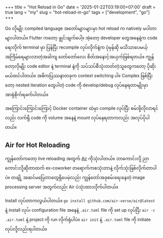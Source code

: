 +++
title = "Hot Reload in Go"
date = '2025-01-22T03:19:00+07:00'
draft = true
lang = "my"
slug = "hot-reload-in-go"
tags = ["development", "go"]
+++

Go လိုမျိုး compiled language အတော်များများမှာ hot reload က natively မပါတာများပါတယ်။ Flutter ကတော့ ချွင်းချက်ပေါ့။ အဲ့တော့ developer တွေအနေနဲ့က code ရေးလိုက် terminal မှာ ပြန်ပြီး recompile လုပ်လိုက်နဲ့က ပုံမှန်ဆို မသိသာပေမယ့် အကြိမ်ရေများလာတဲ့အခါကျ တော်တော်လေး စိတ်အနောင့်အယှက်ဖြစ်ရတယ်။ ကျွန်တော့လိုမျိုး code editor နဲ့ terminal နဲ့ကို သပ်သပ်စီသုံးတတ်တဲ့သူတွေကတော့ ပိုဆိုးမယ်ထင်ပါတယ်။ အဓိကပြဿနာတခုက context switching ပါ။ Complex ဖြစ်ပြီးတော့ nested iteration တွေပါတဲ့ code ကို develop/debug လုပ်နေရတာမျိုးမှာ အာရုံစိုက်ရခက်ပါတယ်။

အကြောင်းကြောင်းကြောင့် Docker container ထဲမှာ compile လုပ်ပြီး စမ်းဖို့လိုလာရင်လည်း လက်ရှိ code ကို volume အနေနဲ့ mount လုပ်နေရတာကလည်း အလုပ်ပိုပါတယ်။

## Air for Hot Reloading
ကျွန်တော်ကတော့ live reloading အတွက် [Air](https://github.com/air-verse/air) ကိုသုံးပါတယ်။ ဘာကောင်းလို့ ညာကောင်းလို့ဆိုတာထက် ex-coworker တရောက်ကစသုံးတာနဲ့ လိုက်သုံးဖြစ်လိုက်တာပါပဲ။ တချို့ အဆင်မပြေတာတွေရှိပေမဲ့လည်း ကျွန်တော်အခုစမ်းရေးနေတဲ့ image processing server အတွက်လည်း Air ပဲသုံးထားလိုက်ပါတယ်။

Install လုပ်တာကလွယ်ပါတယ်။ `go install github.com/air-verse/air@latest` နဲ့ install လုပ်၊ configuration file အနေနဲ့ `.air.toml` file ကို set up လုပ်ပြီး `air -c .air.toml` နဲ့ project ကို run လိုက်ရုံပါပဲ။ `air init` နဲ့ `.air.toml` file ကို initiate လုပ်လို့လည်းရပါတယ်။
